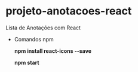 # projeto-anotacoes-react
Lista de Anotações com React




* Comandos npm
    <p><b> 
    
    npm install react-icons --save
    
    npm start
    <b></p>